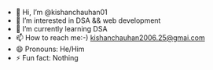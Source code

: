 - 👋 Hi, I’m @kishanchauhan01
- 👀 I’m interested in DSA && web development
- 🌱 I’m currently learning DSA
- 📫 How to reach me:-) kishanchauhan2006.25@gmai.com
- 😄 Pronouns: He/Him
- ⚡ Fun fact: Nothing

<!---
kishanchauhan01/kishanchauhan01 is a ✨ special ✨ repository because its `README.md` (this file) appears on your GitHub profile.
You can click the Preview link to take a look at your changes.
--->
